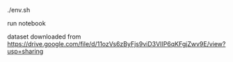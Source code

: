 ./env.sh

run notebook

dataset downloaded from https://drive.google.com/file/d/11ozVs6zByFjs9viD3VIIP6qKFgjZwv9E/view?usp=sharing

